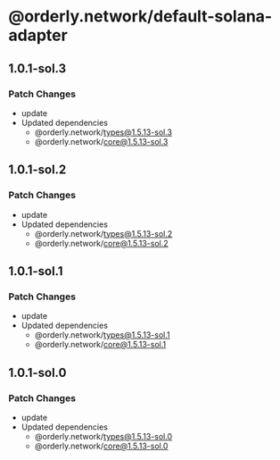 # @orderly.network/default-solana-adapter

## 1.0.1-sol.3

### Patch Changes

- update
- Updated dependencies
  - @orderly.network/types@1.5.13-sol.3
  - @orderly.network/core@1.5.13-sol.3

## 1.0.1-sol.2

### Patch Changes

- update
- Updated dependencies
  - @orderly.network/types@1.5.13-sol.2
  - @orderly.network/core@1.5.13-sol.2

## 1.0.1-sol.1

### Patch Changes

- update
- Updated dependencies
  - @orderly.network/types@1.5.13-sol.1
  - @orderly.network/core@1.5.13-sol.1

## 1.0.1-sol.0

### Patch Changes

- update
- Updated dependencies
  - @orderly.network/types@1.5.13-sol.0
  - @orderly.network/core@1.5.13-sol.0
